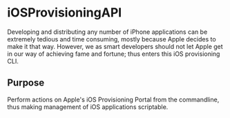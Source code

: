 iOSProvisioningAPI
==================

Developing and distributing any number of iPhone applications can be extremely tedious and time consuming, mostly because Apple decides to make it that way. However, we as smart developers should not let Apple get in our way of achieving fame and fortune; thus enters this iOS provisioning CLI.

## Purpose
Perform actions on Apple's iOS Provisioning Portal from the commandline, thus making management of iOS applications scriptable.
